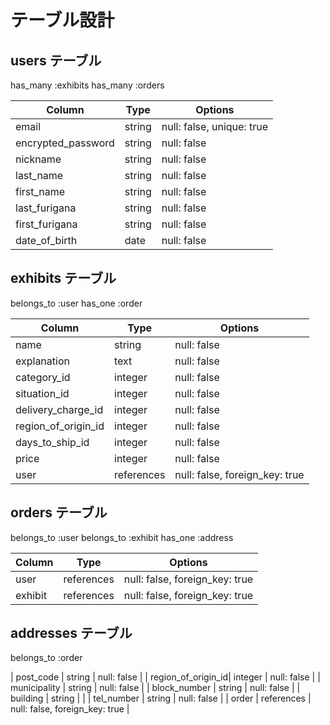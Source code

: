 # テーブル設計

## users テーブル
has_many :exhibits
has_many :orders

| Column             | Type       | Options                        |
| ------------------ | ---------- | ------------------------------ |
| email              | string     | null: false, unique: true      |
| encrypted_password | string     | null: false                    |
| nickname           | string     | null: false                    |
| last_name          | string     | null: false                    |
| first_name         | string     | null: false                    |
| last_furigana      | string     | null: false                    |
| first_furigana     | string     | null: false                    |
| date_of_birth      | date       | null: false                    |

## exhibits テーブル
belongs_to :user
has_one    :order

| Column             | Type       | Options                        |
| ------------------ | ---------- | ------------------------------ |
| name               | string     | null: false                    |
| explanation        | text       | null: false                    |
| category_id        | integer    | null: false                    |
| situation_id       | integer    | null: false                    |
| delivery_charge_id | integer    | null: false                    |
| region_of_origin_id| integer    | null: false                    |
| days_to_ship_id    | integer    | null: false                    |
| price              | integer    | null: false                    |
| user               | references | null: false, foreign_key: true |  

## orders テーブル
belongs_to :user
belongs_to :exhibit
has_one    :address

| Column             | Type       | Options                        |
| ------------------ | ---------- | ------------------------------ |
| user               | references | null: false, foreign_key: true |
| exhibit            | references | null: false, foreign_key: true |

## addresses テーブル
belongs_to :order

| post_code          | string     | null: false                    |
| region_of_origin_id| integer    | null: false                    |
| municipality       | string     | null: false                    |
| block_number       | string     | null: false                    |
| building           | string     |                                |
| tel_number         | string     | null: false                    |
| order              | references | null: false, foreign_key: true |
